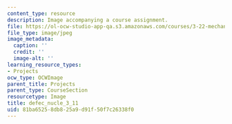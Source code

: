 ```yaml
---
content_type: resource
description: Image accompanying a course assignment.
file: https://ol-ocw-studio-app-qa.s3.amazonaws.com/courses/3-22-mechanical-behavior-of-materials-spring-2008/81ba65258db825a9d91f50f7c26338f0_defec_nucle_3_11.jpg
file_type: image/jpeg
image_metadata:
  caption: ''
  credit: ''
  image-alt: ''
learning_resource_types:
- Projects
ocw_type: OCWImage
parent_title: Projects
parent_type: CourseSection
resourcetype: Image
title: defec_nucle_3_11
uid: 81ba6525-8db8-25a9-d91f-50f7c26338f0
---
```

